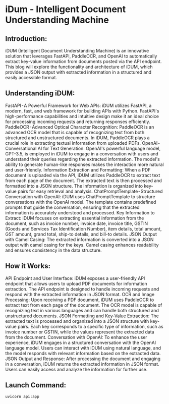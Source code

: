 # iDum - Intelligent Document Understanding Machine

## Introduction:
iDUM (Intelligent Document Understanding Machine) is an innovative solution that leverages FastAPI, PaddleOCR, and OpenAI to automatically extract key-value information from documents posted via the API endpoint. This blog will explore the functionality and architecture of iDUM, which provides a JSON output with extracted information in a structured and easily accessible format.

## Understanding iDUM:
FastAPI - A Powerful Framework for Web APIs: iDUM utilizes FastAPI, a modern, fast, and web framework for building APIs with Python. FastAPI's high-performance capabilities and intuitive design make it an ideal choice for processing incoming requests and returning responses efficiently.
PaddleOCR - Advanced Optical Character Recognition: PaddleOCR is an advanced OCR model that is capable of recognizing text from both structured and unstructured documents. In iDUM, PaddleOCR plays a crucial role in extracting textual information from uploaded PDFs.
OpenAI - Conversational AI for Text Generation: OpenAI's powerful language model, GPT-3.5, is employed in iDUM to engage in a conversation with users and understand their queries regarding the extracted information. The model's ability to generate human-like responses makes the interaction more natural and user-friendly.
Information Extraction and Formatting: When a PDF document is uploaded via the API, iDUM utilizes PaddleOCR to extract text from each page of the document. The extracted text is then processed and formatted into a JSON structure. The information is organized into key-value pairs for easy retrieval and analysis.
ChatPromptTemplate - Structured Conversation with OpenAI: iDUM uses ChatPromptTemplate to structure conversations with the OpenAI model. The template contains predefined prompts that guide the conversation, ensuring that the extracted information is accurately understood and processed.
Key Information to Extract: iDUM focuses on extracting essential information from the document, such as invoice number, invoice date, invoice title, GSTIN (Goods and Services Tax Identification Number), item details, total amount, GST amount, grand total, ship-to details, and bill-to details.
JSON Output with Camel Casing: The extracted information is converted into a JSON output with camel casing for the keys. Camel casing enhances readability and ensures consistency in the data structure.

## How it Works:
API Endpoint and User Interface: iDUM exposes a user-friendly API endpoint that allows users to upload PDF documents for information extraction. The API endpoint is designed to handle incoming requests and respond with the extracted information in JSON format.
OCR and Image Processing: Upon receiving a PDF document, iDUM uses PaddleOCR to extract text from each page of the document. The OCR model is capable of recognizing text in various languages and can handle both structured and unstructured documents.
JSON Formatting and Key-Value Extraction: The extracted text is processed and organized into a JSON structure with key-value pairs. Each key corresponds to a specific type of information, such as invoice number or GSTIN, while the values represent the extracted data from the document.
Conversation with OpenAI: To enhance the user experience, iDUM engages in a structured conversation with the OpenAI language model. Users can interact with iDUM using natural language, and the model responds with relevant information based on the extracted data.
JSON Output and Response: After processing the document and engaging in a conversation, iDUM returns the extracted information in JSON format. Users can easily access and analyze the information for further use.

## Launch Command:

```
uvicorn api:app
```
